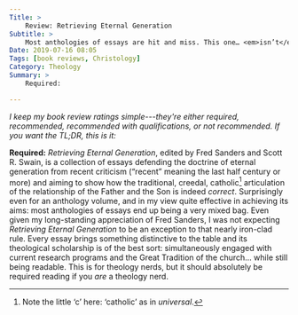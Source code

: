 ```yaml
---
Title: >
    Review: Retrieving Eternal Generation
Subtitle: >
    Most anthologies of essays are hit and miss. This one… <em>isn’t</em>.
Date: 2019-07-16 08:05
Tags: [book reviews, Christology]
Category: Theology
Summary: >
    Required: 

---
```


<i class=editorial>I keep my book review ratings simple---they're either *required*, *recommended*, *recommended with qualifications*, or *not recommended*. If you want the TL;DR, this is it:</i>


**Required:** <cite>Retrieving Eternal Generation</cite>, edited by Fred Sanders and Scott R. Swain, is a collection of essays defending the doctrine of eternal generation from recent criticism (“recent” meaning the last half century or more) and aiming to show how the traditional, creedal, catholic[^little-c] articulation of the relationship of the Father and the Son is indeed *correct*. Surprisingly even for an anthology volume, and in my view quite effective in achieving its aims: most anthologies of essays end up being a very mixed bag. Even given my long-standing appreciation of Fred Sanders, I was not expecting <cite>Retrieving Eternal Generation</cite> to be an exception to that nearly iron-clad rule. Every essay brings something distinctive to the table and its theological scholarship is of the best sort: simultaneously engaged with current research programs and the Great Tradition of the church… while still being readable. This is for theology nerds, but it should absolutely be required reading if you *are* a theology nerd.

[^little-c]: Note the little ‘c’ here: ‘catholic’ as in <i>universal</i>.
